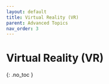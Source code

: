 ```yaml
---
layout: default
title: Virtual Reality (VR)
parent: Advanced Topics
nav_order: 3
---
```


# Virtual Reality (VR)
{: .no_toc }


